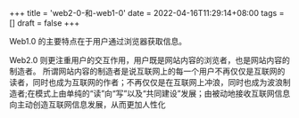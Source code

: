 +++
title = 'web2-0-和-web1-0'
date = 2022-04-16T11:29:14+08:00
tags = []
draft = false
+++

Web1.0 的主要特点在于用户通过浏览器获取信息。

Web2.0 则更注重用户的交互作用，用户既是网站内容的浏览者，也是网站内容的制造者。
所谓网站内容的制造者是说互联网上的每一个用户不再仅仅是互联网的读者，同时也成为互联网的作者；不再仅仅是在互联网上冲浪，同时也成为波浪制造者;在模式上由单纯的“读”向“写”以及“共同建设”发展；由被动地接收互联网信息向主动创造互联网信息发展，从而更加人性化
